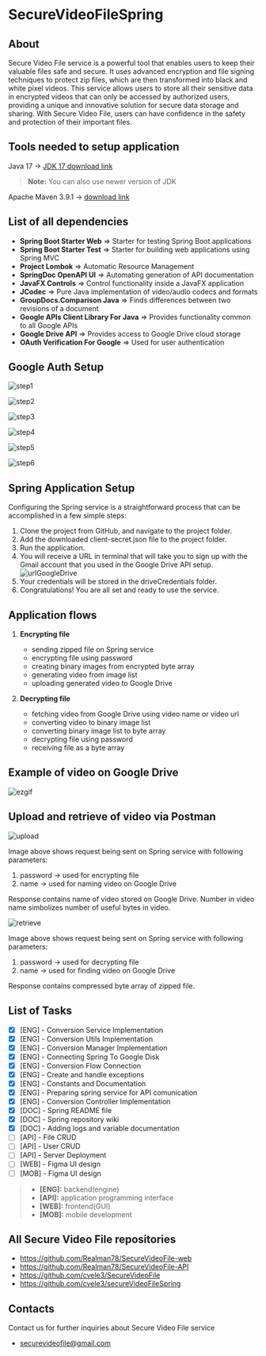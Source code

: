 # SecureVideoFileSpring
## About

Secure Video File service is a powerful tool that enables users to keep their valuable files safe and secure. It uses advanced encryption and file signing techniques to protect zip files, which are then transformed into black and white pixel videos. This service allows users to store all their sensitive data in encrypted videos that can only be accessed by authorized users, providing a unique and innovative solution for secure data storage and sharing. With Secure Video File, users can have confidence in the safety and protection of their important files.


## Tools needed to setup application

Java 17 -> [JDK 17 download link](https://www.oracle.com/java/technologies/javase/jdk17-archive-downloads.html)
> **Note:** You can also use newer version of JDK

Apache Maven 3.9.1 -> [download link](https://maven.apache.org/download.cgi)

## List of all dependencies

* **Spring Boot Starter Web** => Starter for testing Spring Boot applications
* **Spring Boot Starter Test** => Starter for building web applications using Spring MVC
* **Project Lombok** => Automatic Resource Management
* **SpringDoc OpenAPI UI** => Automating generation of API documentation
* **JavaFX Controls** => Control functionality inside a JavaFX application
* **JCodec** => Pure Java implementation of video/audio codecs and formats
* **GroupDocs.Comparison Java** => Finds differences between two revisions of a document
* **Google APIs Client Library For Java** => Provides functionality common to all Google APIs
* **Google Drive API** => Provides access to Google Drive cloud storage
* **OAuth Verification For Google** => Used for user authentication

## Google Auth Setup
![step1](https://user-images.githubusercontent.com/77991435/230670446-154b1381-1d7d-4157-8f15-cd6823be63f2.png)

![step2](https://user-images.githubusercontent.com/77991435/230670633-41318582-6b53-4b26-85ad-37c9de8b4d1e.png)

![step3](https://user-images.githubusercontent.com/77991435/230670672-27af7bf8-6b3b-49fe-84a3-8107668bd735.png)

![step4](https://user-images.githubusercontent.com/77991435/230670780-11fd8467-1f6f-4cfb-b384-195e96e10e06.png)

![step5](https://user-images.githubusercontent.com/77991435/230670819-9ee769aa-c515-40ae-9aff-c6b1321dde44.png)

![step6](https://user-images.githubusercontent.com/77991435/230670937-ed32205e-4825-42aa-afaa-01acd3e04a7f.png)

## Spring Application Setup
Configuring the Spring service is a straightforward process that can be accomplished in a few simple steps:

1. Clone the project from GitHub, and navigate to the project folder.
2. Add the downloaded client-secret.json file to the project folder.
3. Run the application.
4. You will receive a URL in terminal that will take you to sign up with the Gmail account that you used in the Google Drive API setup.
![urlGoogleDrive](https://user-images.githubusercontent.com/78024969/231885492-6c5be1ad-e68e-471a-80ee-f1bbf09ddc54.png)
5. Your credentials will be stored in the driveCredentials folder.
6. Congratulations! You are all set and ready to use the service.

## Application flows

1. **Encrypting file**

      * sending zipped file on Spring service
      * encrypting file using password
      * creating binary images from encrypted byte array
      * generating video from image list
      * uploading generated video to Google Drive

 2. **Decrypting file**
 
    * fetching video from Google Drive using video name or video url
    * converting video to binary image list
    * converting binary image list to byte array
    * decrypting file using password
    * receiving file as a byte array
    
## Example of video on Google Drive

![ezgif](https://user-images.githubusercontent.com/78024969/231885772-a745c6fc-5810-477b-bb5e-8e8b7cd3cd1a.gif)

## Upload and retrieve of video via Postman

![upload](https://user-images.githubusercontent.com/78024969/232131465-06aea36a-d397-4f43-b641-458b9dba08ad.png)

Image above shows request being sent on Spring service with following parameters:
1. password -> used for encrypting file
2. name -> used for naming video on Google Drive

Response contains name of video stored on Google Drive. Number in video name simbolizes number of useful bytes in video.

![retrieve](https://user-images.githubusercontent.com/78024969/232131504-bad4aaca-3846-427f-92a1-4a8cd636f46d.png)

Image above shows request being sent on Spring service with following parameters:
1. password -> used for decrypting file
2. name -> used for finding video on Google Drive

Response contains compressed byte array of zipped file.

## List of Tasks

- [x] [ENG] - Conversion Service Implementation
- [x] [ENG] - Conversion Utils Implementation
- [x] [ENG] - Conversion Manager Implementation
- [x] [ENG] - Connecting Spring To Google Disk
- [x] [ENG] - Conversion Flow Connection
- [x] [ENG] - Create and handle exceptions
- [x] [ENG] - Constants and Documentation
- [x] [ENG] - Preparing spring service for API comunication
- [x] [ENG] - Conversion Controller Implementation
- [x] [DOC] - Spring README file
- [x] [DOC] - Spring repository wiki
- [x] [DOC] - Adding logs and variable documentation
- [ ] [API] - File CRUD
- [ ] [API] - User CRUD
- [ ] [API] - Server Deployment
- [ ] [WEB] - Figma UI design
- [ ] [MOB] - Figma UI design

> * **[ENG]:** backend(engine)
> * **[API]:** application programming interface
> * **[WEB]:** frontend(GUI)
> * **[MOB]:** mobile development

## All Secure Video File repositories

- https://github.com/Realman78/SecureVideoFile-web
- https://github.com/Realman78/SecureVideoFile-API
- https://github.com/cvele3/SecureVideoFile
- https://github.com/cvele3/secureVideoFileSpring

## Contacts

Contact us for further inquiries about Secure Video File service
- securevideofile@gmail.com



